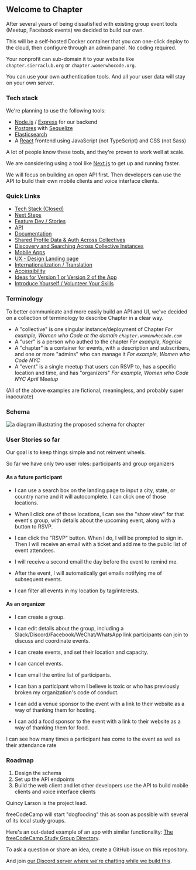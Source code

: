 ## Welcome to Chapter

After several years of being dissatisfied with existing group event tools (Meetup, Facebook events) we decided to build our own.

This will be a self-hosted Docker container that you can one-click deploy to the cloud, then configure through an admin panel. No coding required.

Your nonprofit can sub-domain it to your website like `chapter.sierraclub.org` or `chapter.womenwhocode.org`. 

You can use your own authentication tools. And all your user data will stay on your own server.

### Tech stack

We're planning to use the following tools:

- [Node.js](https://nodejs.org) / [Express](https://expressjs.com) for our backend
- [Postgres](https://www.postgresql.org) with [Sequelize](https://sequelize.org)
- [Elasticsearch](https://www.elastic.co/what-is/elasticsearch)
- A [React](https://reactjs.org/) frontend using JavaScript (not TypeScript) and CSS (not Sass)

A lot of people know these tools, and they're proven to work well at scale.

We are considering using a tool like [Next.js](https://nextjs.org) to get up and running faster.

We will focus on building an open API first. Then developers can use the API to build their own mobile clients and voice interface clients.

### Quick Links

- [Tech Stack (Closed)](https://github.com/freeCodeCamp/chapter/issues/2)
- [Next Steps](https://github.com/freeCodeCamp/chapter/issues/47)
- [Feature Dev / Stories](https://github.com/freeCodeCamp/chapter/issues)
- [API](https://github.com/freeCodeCamp/chapter/issues/17)
- [Documentation](https://github.com/freeCodeCamp/chapter/issues/12)
- [Shared Profile Data & Auth Across Collectives](https://github.com/freeCodeCamp/chapter/issues/40)
- [Discovery and Searching Across Collective Instances](https://github.com/freeCodeCamp/chapter/issues/33)
- [Mobile Apps](https://github.com/freeCodeCamp/chapter/issues/20)
- [UX - Design Landing page](https://github.com/freeCodeCamp/chapter/issues/5)
- [Internationalization / Translation](https://github.com/freeCodeCamp/chapter/issues/21)
- [Accessibility](https://github.com/freeCodeCamp/chapter/issues/65)
- [Ideas for Version 1 or Version 2 of the App](https://github.com/freeCodeCamp/chapter/issues/1)
- [Introduce Yourself / Volunteer Your Skills](https://github.com/freeCodeCamp/chapter/issues/11)

### Terminology

To better communicate and more easily build an API and UI, we've decided on a collection of terminology to describe Chapter in a clear way.

- A "collective" is one singular instance/deployment of Chapter
  *For example, Women who Code at the domain `chapter.womenwhocode.com`*
- A "user" is a person who authed to the chapter
  *For example, Kognise*
- A "chapter" is a container for events, with a description and subscribers, and one or more "admins" who can manage it
  *For example, Women who Code NYC*
- A "event" is a single meetup that users can RSVP to, has a specific location and time, and has "organizers" 
  *For example, Women who Code NYC April Meetup*

(All of the above examples are fictional, meaningless, and probably super inaccurate)

### Schema

![a diagram illustrating the proposed schema for chapter](https://user-images.githubusercontent.com/2755722/66802465-7d181900-eeea-11e9-9c6a-48012839d5f2.png)

### User Stories so far

Our goal is to keep things simple and not reinvent wheels.

So far we have only two user roles: participants and group organizers

#### As a future participant

- I can use a search box on the landing page to input a city, state, or country name and it will autocomplete. I can click one of those locations.

- When I click one of those locations, I can see the "show view" for that event's group, with details about the upcoming event, along with a button to RSVP.

- I can click the "RSVP" button. When I do, I will be prompted to sign in. Then I will receive an email with a ticket and add me to the public list of event attendees.

- I will receive a second email the day before the event to remind me.

- After the event, I will automatically get emails notifying me of subsequent events.

- I can filter all events in my location by tag/interests.

#### As an organizer

- I can create a group.

- I can edit details about the group, including a Slack/Discord/Facebook/WeChat/WhatsApp link participants can join to discuss and coordinate events.

- I can create events, and set their location and capacity.

- I can cancel events.

- I can email the entire list of participants.

- I can ban a participant whom I believe is toxic or who has previously broken my organization's code of conduct.

- I can add a venue sponsor to the event with a link to their website as a way of thanking them for hosting.

- I can add a food sponsor to the event with a link to their website as a way of thanking them for food.

I can see how many times a participant has come to the event as well as their attendance rate

### Roadmap

1. Design the schema
2. Set up the API endpoints
3. Build the web client and let other developers use the API to build mobile clients and voice interface clients

Quincy Larson is the project lead.

freeCodeCamp will start "dogfooding" this as soon as possible with several of its local study groups.

Here's an out-dated example of an app with similar functionality: [The freeCodeCamp Study Group Directory](https://study-group-directory.freecodecamp.org).

To ask a question or share an idea, create a GitHub issue on this repository.

And join [our Discord server where we're chatting while we build this](https://discord.gg/vbRUYWS).
